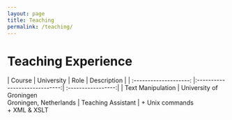```yaml
---
layout: page
title: Teaching
permalink: /teaching/
---
```


# Teaching Experience

| Course                 | University                    |  Role              | Description           |
| :--------------------: |:-----------------------------:| :-----------------:|
| Text Manipulation      | University of Groningen<br>Groningen, Netherlands         | Teaching Assistant | + Unix commands<br>+ XML & XSLT

